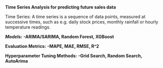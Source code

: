 **Time Series Analysis for predicting future sales data**

Time Series:
A time series is a sequence of data points, measured at successive times, such as e.g. daily stock prices, monthly rainfall or hourly temperature readings.

***Models:***
**-ARIMA/SARIMA, Random Forest, XGBoost**

**Evaluation Metrics:**
**-MAPE, MAE, RMSE, R^2**

**Hyperparameter Tuning Methods:**
**-Grid Search, Random Search, AutoArima**

